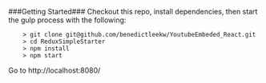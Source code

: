 
###Getting Started###
Checkout this repo, install dependencies, then start the gulp process with the following:

```
	> git clone git@github.com/benedictleekw/YoutubeEmbeded_React.git
	> cd ReduxSimpleStarter
	> npm install
	> npm start
```

Go to http://localhost:8080/